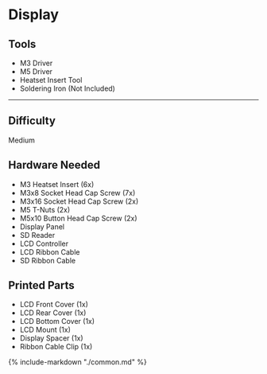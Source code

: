 # Display

<div class="grid" style="grid-template-columns: repeat(auto-fit,minmax(12rem,1fr));">
    <div class="card">
        <h2>Tools</h2>
            <ul>
                <li>M3 Driver</li>
                <li>M5 Driver</li>
                <li>Heatset Insert Tool</li>
                <li>Soldering Iron (Not Included)</li>
            </ul>
            <hr>
            <h2>Difficulty</h2>
            <p>Medium</p>
    </div>
    <div class="card">
    <h2>Hardware Needed</h2>
            <ul>
                <li>M3 Heatset Insert (6x)</li>
                <li>M3x8 Socket Head Cap Screw (7x)</li>
                <li>M3x16 Socket Head Cap Screw (2x)</li>
                <li>M5 T-Nuts (2x)</li>
                <li>M5x10 Button Head Cap Screw (2x)</li>
                <li>Display Panel</li>
                <li>SD Reader</li>
                <li>LCD Controller</li>
                <li>LCD Ribbon Cable</li>
                <li>SD Ribbon Cable</li>
            </ul>
    <h2>Printed Parts</h2>
        <ul>
            <li>LCD Front Cover (1x)</li>
            <li>LCD Rear Cover (1x)</li>
            <li>LCD Bottom Cover (1x)</li>
            <li>LCD Mount (1x)</li>
            <li>Display Spacer (1x)</li>
            <li>Ribbon Cable Clip (1x)</li>
        </ul>
    </div>
</div>

{%
   include-markdown "./common.md"
%}

<script>
  queueRenderPage(179);
</script>